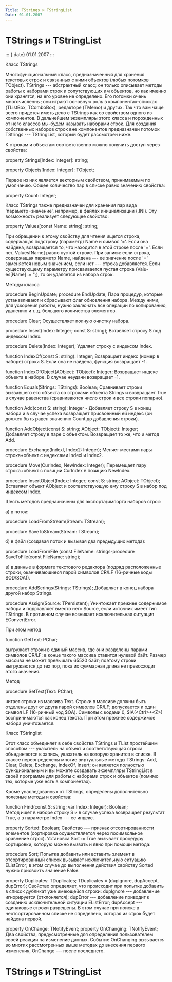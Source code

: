 ```yaml
---
Title: TStrings и TStringList
Date: 01.01.2007
---
```



TStrings и TStringList
======================

::: {.date}
01.01.2007
:::

Класс TStrings

Многофункциональный класс, предназначенный для хранения текстовых строк
и связанных с ними объектов (любых потомков TObject). TStrings ---
абстрактный класс; он только описывает методы работы с наборами строк и
сопутствующих им объектов, но как именно они хранятся, на его уровне не
определено. Его потомки очень многочисленны; они играют основную роль в
компонентах-списках (TListBox, TComboBox), редакторе (TMemo) и других.
Так что вам чаще всего придется иметь дело с TStrings как со свойством
одного из компонентов. В дальнейшем экземпляры этого класса и
порожденных от него классов мы-будем называть наборами строк. Для
создания собственных наборов строк вне компонентов предназначен потомок
TStrings --- TStringList, который будет рассмотрен ниже.

К строкам и объектам соответственно можно получить доступ через
свойства:

property Strings[Index: Integer]: string;

property Objects[Index: Integer]: TObject;

Первое из них является векторным свойством, принимаемым по умолчанию.
Общее количество пар в списке равно значению свойства:

property Count: Integer;

Класс TStrings также предназначен для хранения пар вида
\'параметр=значение\', например, в файлах инициализации (.INI). Эту
возможность реализует следующее свойство:

property Values[const Name: string]: string;

При обращении к этому свойству для чтения ищется строка, содержащая
подстроку (параметр) Name и символ \'=\'. Если она найдена, возвращается
то, что находится в этой строке после \'=\'. Если нет, ValuesfName]
равно пустой строке. При записи: если строка, содержащая параметр Name,
найдена --- ее значение после \'=\' заменяется новым значением, если нет
--- строка добавляется. Если существующему параметру присваивается
пустая строка (Valu-es[Name] := ";), то он удаляется из набора строк.

Методы класса

procedure BeginUpdate; procedure EndUpdate;        Пара процедур,
которые устанавливают и сбрасывают флаг обновления набора. Между ними,
для ускорения работы, нужно заключать все операции по копированию,
удалению и т. д. большого количества элементов.        

procedure Clear;        Осуществляет полную очистку набора.        

procedure Insert(Index: Integer; const S: string);        Вставляет
строку S под индексом Index.        

procedure Delete(Index: Integer);        Удаляет строку с индексом
Index.        

function IndexOf(const S: string): Integer;        Возвращает индекс
(номер в наборе) строки S. Если она не найдена, функция возвращает -1.  
     

function IndexOfObject(AObject: TObject): Integer;        Возвращает
индекс объекта в наборе. В случае неудачи возвращает -1.        

function Equals(Strings: TStrings): Boolean;        Сравнивает строки
вызвавшего его объекта со строками объекта Strings и возвращает True в
случае равенства (сравниваются число строк и все строки попарно).      
 

function Add(const S: string): Integer -        Добавляет строку S в
конец набора и в случае успеха возвращает присвоенный ей индекс (он
должен быть равен значению Count до добавления строки).        

function AddObject(const S: string; AObject: TObject): Integer;      
 Добавляет строку в паре с объектом. Возвращает то же, что и метод Add.
       

procedure Exchange(Indexl, Index2: Integer);        Меняет местами пары
строка+объект с индексами Indexl и Index2.        

procedure Move(Curlndex, Newlndex: Integer);        Перемещает пару
строка+объект с позиции Curlndex в позицию Newlndex.        

procedure InsertObject(Index: Integer; const S: string; AObject:
TObject);        Вставляет объект AObject и соответствующую ему строку S
в набор под индексом Index.        

Шесть методов предназначены для экспорта/импорта наборов строк:

а) в поток:

procedure LoadFromStream(Stream: TStream);

procedure SaveToStream(Stream: TStream);

б) в файл (создавая поток и вызывая два предыдущих метода):

procedure LoadFrornFile (const FileName: strings-procedure
SaveToFile(const FileName: string);

в) в данные в формате текстового редактора (подряд расположенные строки,
оканчивающиеся парой символов CR/LF (16-ричные коды SOD/SOA)).

procedure AddScrings(Strings: TStrings);        Добавляет в конец набора
другой набор Strings.        

procedure Assign(Source: TPersistent);        Уничтожает прежнее
содержимое набора и подставляет вместо него Source, если источник имеет
тип TStrings. В противном случае возникает исключительная ситуация
EConvertError.        

При этом метод

function GetText: PChar;

выгружает строки в единый массив, где они разделены парами символов
CR/LF; в конце такого массива ставится нулевой байт. Размер массива не
может превышать 65520 байт; поэтому строки выгружаются до тех пор, пока
их суммарная длина не превосходит этого значения.

Метод

procedure SetText(Text: PChar);

читает строки из массива Text. Строки в массиве должны быть отделены
друг от друга парой символов CR/LF; допускается и один символ LF
(16-ричный код $ОА). Символы с кодами 0, $lA(\<Ctrl\>+\<Z\>)
воспринимаются как конец текста. При этом прежнее содержимое набора
уничтожается.

Класс TStringlist

Этот класс объединяет в себе свойства TStrings и TList простейшим
способом --- указатель на объект и соответствующая строка объединяются в
запись, указатель на которую хранится в списке. В классе переопределены
многие виртуальные методы TStrings: Add, Clear, Delete, Exchange,
IndexOf, Insert; он является полностью функциональным и вы можете
создавать экземпляры TStringList в своей программе для работы с наборами
строк и объектов (помимо тех, которые уже есть в компонентах).

Кроме унаследованных от TStrings, определены дополнительно полезные
методы и свойства:

function Find(const S: string; var Index: Integer): Boolean;      
 Метод ищет в наборе строку S и в случае успеха возвращает результат
True, а в параметре Index --- ее индекс.        

property Sorted: Boolean;        Свойство --- признак отсортированности
элементов (сортировка осуществляется через посимвольное сравнение
строк). Установка Sort := True вызывает процедуру сортировки, которую
можно вызвать и явно при помощи метода:        

procedure Sort;        Попытка добавить или вставить элемент в
отсортированный список вызывает исключительную ситуацию EListError; в
этом случае до выполнения действия свойству Sorted нужно присвоить
значение False.        

property Duplicates: TDuplicates; TDuplicates = (duplgnore, dupAccept,
dupError);        Свойство определяет, что происходит при попытке
добавить в список дубликат уже имеющейся строки: duplgnore ---
добавление игнорируется (отклоняется); dupError --- добавление приводит
к созданию исключительной ситуации EListError; dupAccept --- одинаковые
строки разрешены. В этом случае при поиске в неотсортированном списке не
определено, которая из строк будет найдена первой.        

property OnChange: TNotifyEvent; property OnChanging: TNotifyEvent;    
   Два свойства, предусмотренные для определения пользователем своей
реакции на изменение данных. Событие OnChanging вызывается во многих
рассмотренных выше методах до внесения первого изменения, OnChange ---
после последнего.        

TStrings и TStringList
======================

<!-- TOC -->
